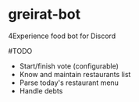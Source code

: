 # greirat-bot
4Experience food bot for Discord

#TODO
* Start/finish vote (configurable)
* Know and maintain restaurants list
* Parse today's restaurant menu
* Handle debts
